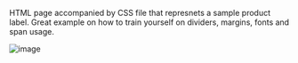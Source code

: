 HTML page accompanied by CSS file that represnets a sample product label.
Great example on how to train yourself on dividers, margins, fonts and span usage.


![image](https://github.com/user-attachments/assets/b4b5a28e-0756-4cdd-96fe-f3eec7754f89)
